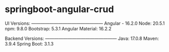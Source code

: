 # springboot-angular-crud

UI Versions:
————————————————
Angular - 16.2.0
Node: 20.5.1
npm: 9.8.0
Bootstrap: 5.3.1
Angular Material: 16.2.2


Backend Versions:
————————————————
Java: 17.0.8
Maven: 3.9.4
Spring Boot: 3.1.3
